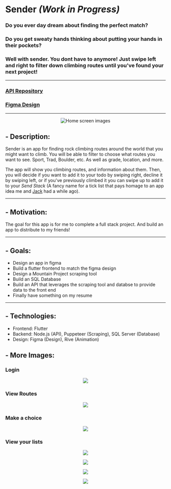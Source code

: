 # Sender *(Work in Progress)*
### Do you ever day dream about finding the perfect match?
### Do you get sweaty hands thinking about putting your hands in their pockets?
### Well with sender. You dont have to anymore! Just swipe left and right to filter down climbing routes until you've found your next project!
---
### [API Repository](https://github.com/micahmeadows/sender-api)
### [Figma Design](https://www.figma.com/file/7Z9lCK1SgUi1mQmRCTCgEa/Sender?node-id=0%3A1)
---

<p align="center">
  <img src="./readme_images/new/1.png" alt="Home screen images"/>
</p>

## - Description:
Sender is an app for finding rock climbing routes around the world that you might want to climb. You will be able to filter to choose what routes you want to see. Sport, Trad, Boulder, etc. As well as grade, location, and more.

The app will show you climbing routes, and information about them. Then, you will decide if you want to add it to your todo by swiping right, decline it by swiping left, or if you've previously climbed it you can swipe up to add it to your *Send Stack* (A fancy name for a tick list that pays homage to an app idea me and [Jack](https://github.com/johnwhh) had a while ago).



--- 

## - Motivation:
The goal for this app is for me to complete a full stack project. And build an app to distribute to my friends!

--- 
## - Goals:
- Design an app in figma
- Build a flutter frontend to match the figma design
- Design a Mountain Project scraping tool
- Build an SQL Database
- Build an API that leverages the scraping tool and databse to provide data to the front end
- Finally have something on my resume

--- 

## - Technologies:
- Frontend: Flutter
- Backend: Node.js (API), Puppeteer (Scraping), SQL Server (Database)
- Design: Figma (Design), Rive (Animation)

## - More Images:
### Login
<p align="center">
  <img src="./readme_images/new/6.png"/>
</p>

### View Routes
<p align="center">
  <img src="./readme_images/new/3.png"/>
</p>

### Make a choice
<p align="center">
  <img src="./readme_images/new/2.png"/>
</p>

### View your lists
<p align="center">
  <img src="./readme_images/new/4.png"/>
</p>
<p align="center">
  <img src="./readme_images/new/8.png"/>
</p>

<p align="center">
  <img src="./readme_images/new/5.png"/>
</p>

<p align="center">
  <img src="./readme_images/new/7.png"/>
</p>
